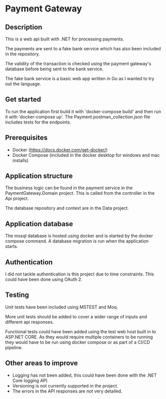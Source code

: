 # Payment Gateway
## Description
This is a web api built with .NET for processing payments. 

The payments are sent to a fake bank service which has also been included in the repository.

The validity of the transaction is checked using the payment gateway's database before being sent to the bank service.

The fake bank service is a basic web app written in Go as I wanted to try out the language.
## Get started
To run the application first build it with 'docker-compose build' and then run it with 'docker-compose up'.
The Payment.postman_collection.json file includes tests for the endpoints.
## Prerequisites
* Docker (https://docs.docker.com/get-docker/)
* Docker Compose (included in the docker desktop for windows and mac installs)
## Application structure
The business logic can be found in the payment service in the PaymentGateway.Domain project. This is called from the controller in the Api project.

The database repository and context are in the Data project.
## Application database
The mssql database is hosted using docker and is started by the docker compose command. A database migration is run when the application starts.
## Authentication
I did not tackle authentication is this project due to time constraints. This could have been done using OAuth 2.
## Testing
Unit tests have been included using MSTEST and Moq.

More unit tests should be added to cover a wider range of inputs and different api responses.

Functional tests could have been added using the test web host built in to ASP.NET CORE. 
As they would require multiple containers to be running they would have to be run using docker compose or as part of a CI/CD pipeline.
## Other areas to improve
* Logging has not been added, this could have been done with the .NET Core logging API.
* Versioning is not currently supported in the project.
* The errors in the API responses are not very detailed.
